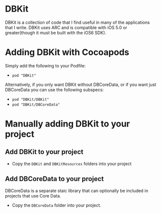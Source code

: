 # DBKit #
DBKit is a collection of code that I find useful in many of the applications that I write. DBKit uses ARC and is compatible with iOS 5.0 or greater(though it must be built with the iOS6 SDK).

# Adding DBKit with Cocoapods #
Simply add the following to your Podfile:

  - `pod "DBKit"`

Alternatively, if you only want DBKit without DBCoreData, or if you want just DBCoreData you can use the following subspecs:
  - `pod "DBKit/DBKit"`
  - `pod "DBKit/DBCoreData"`

# Manually adding DBKit to your project  #
## Add DBKit to your project ##
  - Copy the `DBKit` and `DBKitResources` folders into your project
  
## Add DBCoreData to your project ##
DBCoreData is a separate staic library that can optionally be included in projects that use Core Data.

  - Copy the `DBCoreData` folder into your project.

